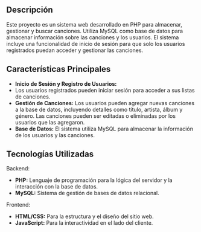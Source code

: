 ## Descripción
Este proyecto es un sistema web desarrollado en PHP para almacenar, gestionar y buscar canciones. Utiliza MySQL como base de datos para almacenar información sobre las canciones y los usuarios. El sistema incluye una funcionalidad de inicio de sesión para que solo los usuarios registrados puedan acceder y gestionar las canciones.

## Características Principales
- **Inicio de Sesión y Registro de Usuarios:**
- Los usuarios registrados pueden iniciar sesión para acceder a sus listas de canciones.
- **Gestión de Canciones:** Los usuarios pueden agregar nuevas canciones a la base de datos, incluyendo detalles como título, artista, álbum y género.
                            Las canciones pueden ser editadas o eliminadas por los usuarios que las agregaron.
- **Base de Datos:** El sistema utiliza MySQL para almacenar la información de los usuarios y las canciones.

## Tecnologías Utilizadas
Backend:
- **PHP:** Lenguaje de programación para la lógica del servidor y la interacción con la base de datos.
- **MySQL:** Sistema de gestión de bases de datos relacional.

Frontend:
- **HTML/CSS:** Para la estructura y el diseño del sitio web.
- **JavaScript:** Para la interactividad en el lado del cliente.

